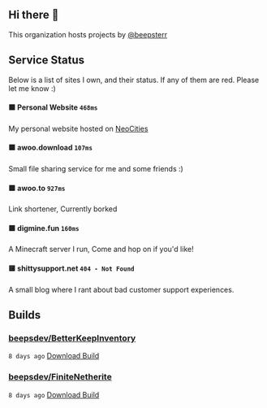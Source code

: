 ## Hi there 👋

This organization hosts projects by [@beepsterr](https://github.com/BeepSterr)
## Service Status
Below is a list of sites I own, and their status. 
If any of them are red. Please let me know :)


#### 🟩 Personal Website `468ms`

My personal website hosted on [NeoCities](https://neocities.org/)
#### 🟩 awoo.download `107ms`

Small file sharing service for me and some friends :)
#### 🟩 awoo.to `927ms`

Link shortener, Currently borked
#### 🟩 digmine.fun `160ms`

A Minecraft server I run, Come and hop on if you'd like!
#### 🟨 shittysupport.net `404 - Not Found`

 A small blog where I rant about bad customer support experiences.

## Builds
### [beepsdev/BetterKeepInventory](https://github.com/beepsdev/BetterKeepInventory)

`8 days ago` [Download Build](https://github.com/beepsdev/BetterKeepInventory/suites/6253665598/artifacts/222679607)
### [beepsdev/FiniteNetherite](https://github.com/beepsdev/FiniteNetherite)

`8 days ago` [Download Build](https://github.com/beepsdev/FiniteNetherite/suites/6253876859/artifacts/222683470)

